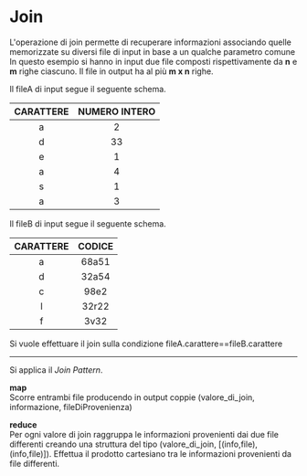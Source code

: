 # Join


L'operazione di join permette di recuperare informazioni associando quelle memorizzate su diversi file di input in base a un qualche parametro comune<br>
In questo esempio si hanno in input due file composti rispettivamente da **n** e **m** righe ciascuno. Il file in output ha al più **m x n** righe.

Il fileA di input segue il seguente schema.

| CARATTERE | NUMERO INTERO  
| :---: | :---: |
| a | 2  
| d | 33 
| e | 1 
| a | 4
| s | 1 
| a | 3 

Il fileB di input segue il seguente schema.

| CARATTERE | CODICE
| :---: | :---: |
| a | 68a51  
| d | 32a54
| c | 98e2 
| l | 32r22
| f | 3v32

Si vuole effettuare il join sulla condizione fileA.carattere==fileB.carattere<br>

--- 

Si applica il _Join Pattern_.

**map** <br>
Scorre entrambi file producendo in output coppie (valore_di_join, informazione, fileDiProvenienza)

**reduce** <br>
Per ogni valore di join raggruppa le informazioni provenienti dai due file differenti creando una struttura del tipo (valore_di_join, [(info,file), (info,file)]). Effettua il prodotto cartesiano tra le informazioni provenienti da file differenti.

